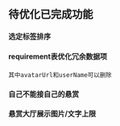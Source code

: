 ## 待优化已完成功能
#### 选定标签排序
#### requirement表优化冗余数据项
    其中avatarUrl和userName可以删除
#### 自己不能接自己的悬赏
#### 悬赏大厅展示图片/文字上限